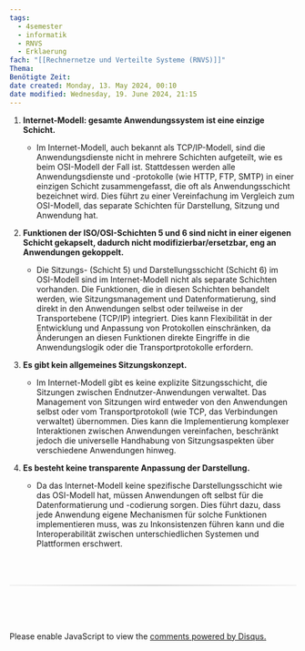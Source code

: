 ```yaml
---
tags:
  - 4semester
  - informatik
  - RNVS
  - Erklaerung
fach: "[[Rechnernetze und Verteilte Systeme (RNVS)]]"
Thema:
Benötigte Zeit:
date created: Monday, 13. May 2024, 00:10
date modified: Wednesday, 19. June 2024, 21:15
---
```


1. **Internet-Modell: gesamte Anwendungssystem ist eine einzige Schicht.**

   - Im Internet-Modell, auch bekannt als TCP/IP-Modell, sind die Anwendungsdienste nicht in mehrere Schichten aufgeteilt, wie es beim OSI-Modell der Fall ist. Stattdessen werden alle Anwendungsdienste und -protokolle (wie HTTP, FTP, SMTP) in einer einzigen Schicht zusammengefasst, die oft als Anwendungsschicht bezeichnet wird. Dies führt zu einer Vereinfachung im Vergleich zum OSI-Modell, das separate Schichten für Darstellung, Sitzung und Anwendung hat.

2. **Funktionen der ISO/OSI-Schichten 5 und 6 sind nicht in einer eigenen Schicht gekapselt, dadurch nicht modifizierbar/ersetzbar, eng an Anwendungen gekoppelt.**

   - Die Sitzungs- (Schicht 5) und Darstellungsschicht (Schicht 6) im OSI-Modell sind im Internet-Modell nicht als separate Schichten vorhanden. Die Funktionen, die in diesen Schichten behandelt werden, wie Sitzungsmanagement und Datenformatierung, sind direkt in den Anwendungen selbst oder teilweise in der Transportebene (TCP/IP) integriert. Dies kann Flexibilität in der Entwicklung und Anpassung von Protokollen einschränken, da Änderungen an diesen Funktionen direkte Eingriffe in die Anwendungslogik oder die Transportprotokolle erfordern.

3. **Es gibt kein allgemeines Sitzungskonzept.**

   - Im Internet-Modell gibt es keine explizite Sitzungsschicht, die Sitzungen zwischen Endnutzer-Anwendungen verwaltet. Das Management von Sitzungen wird entweder von den Anwendungen selbst oder vom Transportprotokoll (wie TCP, das Verbindungen verwaltet) übernommen. Dies kann die Implementierung komplexer Interaktionen zwischen Anwendungen vereinfachen, beschränkt jedoch die universelle Handhabung von Sitzungsaspekten über verschiedene Anwendungen hinweg.

4. **Es besteht keine transparente Anpassung der Darstellung.**
   - Da das Internet-Modell keine spezifische Darstellungsschicht wie das OSI-Modell hat, müssen Anwendungen oft selbst für die Datenformatierung und -codierung sorgen. Dies führt dazu, dass jede Anwendung eigene Mechanismen für solche Funktionen implementieren muss, was zu Inkonsistenzen führen kann und die Interoperabilität zwischen unterschiedlichen Systemen und Plattformen erschwert.

<!-- DISQUS SCRIPT COMMENT START -->

<hr style="border: none; height: 2px; background: linear-gradient(to right, #f0f0f0, #ccc, #f0f0f0); margin-top: 4rem; margin-bottom: 5rem;">
<div id="disqus_thread"></div>
<script>
    /**
    * RECOMMENDED CONFIGURATION VARIABLES: EDIT AND UNCOMMENT THE SECTION BELOW TO INSERT DYNAMIC VALUES FROM YOUR PLATFORM OR CMS.
    * LEARN WHY DEFINING THESE VARIABLES IS IMPORTANT: https://disqus.com/admin/universalcode/#configuration-variables */
    /*
    var disqus_config = function () {
    this.page.url = PAGE_URL; // Replace PAGE_URL with your page's canonical URL variable
    this.page.identifier = PAGE_IDENTIFIER; // Replace PAGE_IDENTIFIER with your page's unique identifier variable
    };
    */
    (function() { // DON'T EDIT BELOW THIS LINE
    var d = document, s = d.createElement('script');
    s.src = 'https://myuninotes.disqus.com/embed.js';
    s.setAttribute('data-timestamp', +new Date());
    (d.head || d.body).appendChild(s);
    })();
</script>
<noscript>Please enable JavaScript to view the <a href="https://disqus.com/?ref_noscript">comments powered by Disqus.</a></noscript>

<!-- DISQUS SCRIPT COMMENT END -->
